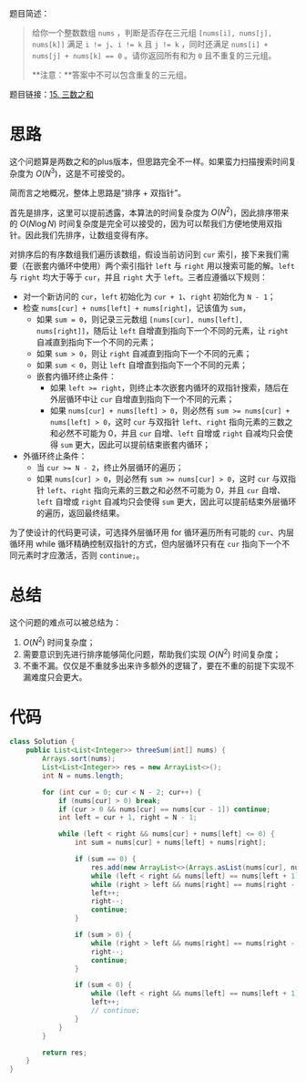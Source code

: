 题目简述：

> 给你一个整数数组 `nums` ，判断是否存在三元组 `[nums[i], nums[j], nums[k]]` 满足 `i != j`、`i != k` 且 `j != k` ，同时还满足 `nums[i] + nums[j] + nums[k] == 0` 。请你返回所有和为 `0` 且不重复的三元组。
>
> **注意：**答案中不可以包含重复的三元组。

题目链接：[15. 三数之和](https://leetcode.cn/problems/3sum/)

# 思路

这个问题算是两数之和的plus版本，但思路完全不一样。如果蛮力扫描搜索时间复杂度为 $O(N^3)$，这是不可接受的。

简而言之地概况，整体上思路是“排序 + 双指针”。

首先是排序，这里可以提前透露，本算法的时间复杂度为 $O(N^2)$，因此排序带来的 $O(N\log N)$ 时间复杂度是完全可以接受的，因为可以帮我们方便地使用双指针。因此我们先排序，让数组变得有序。

对排序后的有序数组我们遍历该数组，假设当前访问到 `cur` 索引，接下来我们需要（在嵌套内循环中使用）两个索引指针 `left` 与 `right` 用以搜索可能的解。`left` 与 `right` 均大于等于 `cur`，并且 `right` 大于 `left`。三者应遵循以下规则：

- 对一个新访问的 `cur`，`left` 初始化为 `cur + 1`、`right` 初始化为 `N - 1`；
- 检查 `nums[cur] + nums[left] + nums[right]`，记该值为 `sum`，
  - 如果 `sum = 0`，则记录三元数组 `[nums[cur], nums[left], nums[right]]`，随后让 `left` 自增直到指向下一个不同的元素，让 `right` 自减直到指向下一个不同的元素；
  - 如果 `sum > 0`，则让 `right` 自减直到指向下一个不同的元素；
  - 如果 `sum < 0`，则让 `left` 自增直到指向下一个不同的元素；
  - 嵌套内循环终止条件：
    - 如果 `left >= right`，则终止本次嵌套内循环的双指针搜索，随后在外层循环中让 `cur` 自增直到指向下一个不同的元素；
    - 如果 `nums[cur] + nums[left] > 0`，则必然有 `sum >= nums[cur] + nums[left] > 0`，这时 `cur` 与双指针 `left`、`right` 指向元素的三数之和必然不可能为 0，并且 `cur` 自增、`left` 自增或 `right` 自减均只会使得 `sum` 更大，因此可以提前结束嵌套内循环；
- 外循环终止条件：
  - 当 `cur >= N - 2`，终止外层循环的遍历；
  - 如果 `nums[cur] > 0`，则必然有 `sum >= nums[cur] > 0`，这时 `cur` 与双指针 `left`、`right` 指向元素的三数之和必然不可能为 0，并且 `cur` 自增、`left` 自增或 `right` 自减均只会使得 `sum` 更大，因此可以提前结束外层循环的遍历，返回最终结果。

为了使设计的代码更可读，可选择外层循环用 for 循环遍历所有可能的 `cur`、内层循环用 while 循环精确控制双指针的方式，但内层循环只有在 `cur` 指向下一个不同元素时才应激活，否则 `continue;`。

# 总结

这个问题的难点可以被总结为：

1. $O(N^2)$ 时间复杂度；
2. 需要意识到先进行排序能够简化问题，帮助我们实现 $O(N^2)$ 时间复杂度；
3. 不重不漏。仅仅是不重就多出来许多额外的逻辑了，要在不重的前提下实现不漏难度只会更大。

# 代码

```java
class Solution {
    public List<List<Integer>> threeSum(int[] nums) {
        Arrays.sort(nums);
        List<List<Integer>> res = new ArrayList<>();
        int N = nums.length;

        for (int cur = 0; cur < N - 2; cur++) {
            if (nums[cur] > 0) break;
            if (cur > 0 && nums[cur] == nums[cur - 1]) continue;
            int left = cur + 1, right = N - 1;

            while (left < right && nums[cur] + nums[left] <= 0) {
                int sum = nums[cur] + nums[left] + nums[right];

                if (sum == 0) {
                    res.add(new ArrayList<>(Arrays.asList(nums[cur], nums[left], nums[right])));
                    while (left < right && nums[left] == nums[left + 1]) left++;
                    while (right > left && nums[right] == nums[right - 1]) right--;
                    left++;
                    right--;
                    continue;
                }

                if (sum > 0) {
                    while (right > left && nums[right] == nums[right - 1]) right--;
                    right--;
                    continue;
                }

                if (sum < 0) {
                    while (left < right && nums[left] == nums[left + 1]) left++;
                    left++;
                    // continue;
                }
            }
        }

        return res;
    }
}
```

